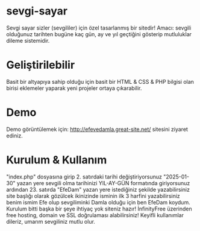 # sevgi-sayar
Sevgi sayar sizler (sevgililer) için özel tasarlanmış bir sitedir! Amacı: sevgili olduğunuz tarihten bugüne kaç gün, ay ve yıl geçtiğini gösterip mutluluklar dileme sistemidir.

# Geliştirilebilir
Basit bir altyapıya sahip olduğu için basit bir HTML & CSS & PHP bilgisi olan birisi eklemeler yaparak yeni projeler ortaya çıkarabilir.

# Demo
Demo görüntülemek için: http://efevedamla.great-site.net/ sitesini ziyaret ediniz.

# Kurulum & Kullanım
"index.php" dosyasına girip 2. satırdaki tarihi değiştiriyorsunuz "2025-01-30" yazan yere sevgili olma tarihinizi YIL-AY-GÜN formatında giriyorsunuz ardından 23. satırda "EfeDam" yazan yere istediğiniz şekilde yazabilirsiniz site başlığı olarak gözülcek ikinizinde isminin ilk 3 harfini yazabilirsiniz benim ismim Efe olup sevgiliminki Damla olduğu için ben EfeDam koydum. Kurulum bitti başka bir şeye ihtiyaç yok siteniz hazır! İnfinityFree üzerinden free hosting, domain ve SSL doğrulaması alabilirsiniz! Keyifli kullanımlar dileriz, umarım sevgiliniz mutlu olur.
